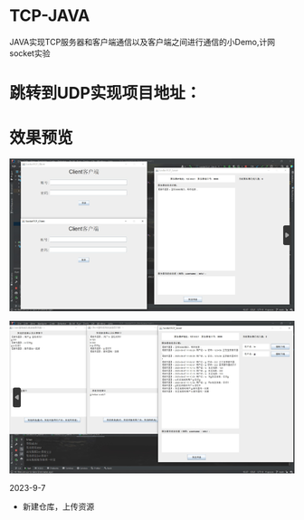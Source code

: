 # TCP-JAVA
JAVA实现TCP服务器和客户端通信以及客户端之间进行通信的小Demo,计网socket实验

# 跳转到UDP实现项目地址：

# 效果预览
![img.png](img.png)


![img_1.png](img_1.png)


2023-9-7 
- 新建仓库，上传资源  
